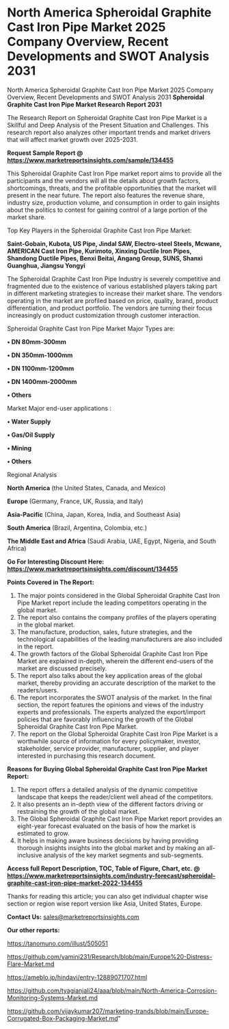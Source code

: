 # North America Spheroidal Graphite Cast Iron Pipe Market 2025 Company Overview, Recent Developments and SWOT Analysis 2031
 North America Spheroidal Graphite Cast Iron Pipe Market 2025 Company Overview, Recent Developments and SWOT Analysis 2031
<strong>Spheroidal Graphite Cast Iron Pipe Market Research Report 2031</strong>

The Research Report on Spheroidal Graphite Cast Iron Pipe Market is a Skillful and Deep Analysis of the Present Situation and Challenges. This research report also analyzes other important trends and market drivers that will affect market growth over 2025-2031.

<strong>Request Sample Report @ <a href=https://www.marketreportsinsights.com/sample/134455>https://www.marketreportsinsights.com/sample/134455</a></strong>

This Spheroidal Graphite Cast Iron Pipe market report aims to provide all the participants and the vendors will all the details about growth factors, shortcomings, threats, and the profitable opportunities that the market will present in the near future. The report also features the revenue share, industry size, production volume, and consumption in order to gain insights about the politics to contest for gaining control of a large portion of the market share.

Top Key Players in the Spheroidal Graphite Cast Iron Pipe Market:

<strong>Saint-Gobain, Kubota, US Pipe, Jindal SAW, Electro-steel Steels, Mcwane, AMERICAN Cast Iron Pipe, Kurimoto, Xinxing Ductile Iron Pipes, Shandong Ductile Pipes, Benxi Beitai, Angang Group, SUNS, Shanxi Guanghua, Jiangsu Yongyi</strong>

The Spheroidal Graphite Cast Iron Pipe Industry is severely competitive and fragmented due to the existence of various established players taking part in different marketing strategies to increase their market share. The vendors operating in the market are profiled based on price, quality, brand, product differentiation, and product portfolio. The vendors are turning their focus increasingly on product customization through customer interaction.

Spheroidal Graphite Cast Iron Pipe Market Major Types are:

<strong>• DN 80mm-300mm

• DN 350mm-1000mm

• DN 1100mm-1200mm

• DN 1400mm-2000mm

• Others</strong>

Market Major end-user applications :

<strong>• Water Supply

• Gas/Oil Supply

• Mining

• Others</strong>

Regional Analysis

</u><strong><b>North America</b></strong> (the United States, Canada, and Mexico)

<strong><b>Europe </b></strong>(Germany, France, UK, Russia, and Italy)

<strong><b>Asia-Pacific</b></strong> (China, Japan, Korea, India, and Southeast Asia)

<strong><b>South America</b></strong> (Brazil, Argentina, Colombia, etc.)

<strong><b>The Middle East and Africa</b></strong> (Saudi Arabia, UAE, Egypt, Nigeria, and South Africa)

<strong>Go For Interesting Discount Here: <a href=https://www.marketreportsinsights.com/discount/134455>https://www.marketreportsinsights.com/discount/134455</a></strong>

<strong>Points Covered in The Report:</strong>
<ol>
  <li>The major points considered in the Global Spheroidal Graphite Cast Iron Pipe Market report include the leading competitors operating in the global market.</li>
  <li>The report also contains the company profiles of the players operating in the global market.</li>
  <li>The manufacture, production, sales, future strategies, and the technological capabilities of the leading manufacturers are also included in the report.</li>
  <li>The growth factors of the Global Spheroidal Graphite Cast Iron Pipe Market are explained in-depth, wherein the different end-users of the market are discussed precisely.</li>
  <li>The report also talks about the key application areas of the global market, thereby providing an accurate description of the market to the readers/users.</li>
  <li>The report incorporates the SWOT analysis of the market. In the final section, the report features the opinions and views of the industry experts and professionals. The experts analyzed the export/import policies that are favorably influencing the growth of the Global Spheroidal Graphite Cast Iron Pipe Market.</li>
  <li>The report on the Global Spheroidal Graphite Cast Iron Pipe Market is a worthwhile source of information for every policymaker, investor, stakeholder, service provider, manufacturer, supplier, and player interested in purchasing this research document.</li>
</ol>
<strong>Reasons for Buying Global Spheroidal Graphite Cast Iron Pipe Market Report:</strong>

<ol>
  <li>The report offers a detailed analysis of the dynamic competitive landscape that keeps the reader/client well ahead of the competitors.</li>
  <li>It also presents an in-depth view of the different factors driving or restraining the growth of the global market.</li>
  <li>The Global Spheroidal Graphite Cast Iron Pipe Market report provides an eight-year forecast evaluated on the basis of how the market is estimated to grow.</li>
  <li>It helps in making aware business decisions by having providing thorough insights insights into the global market and by making an all-inclusive analysis of the key market segments and sub-segments.</li>
</ol>
<strong>Access full Report Description, TOC, Table of Figure, Chart, etc. @ <a href=https://www.marketreportsinsights.com/industry-forecast/spheroidal-graphite-cast-iron-pipe-market-2022-134455>https://www.marketreportsinsights.com/industry-forecast/spheroidal-graphite-cast-iron-pipe-market-2022-134455</a></strong>


Thanks for reading this article; you can also get individual chapter wise section or region wise report version like Asia, United States, Europe.

<strong>Contact Us:</strong>
sales@marketreportsinsights.com

<strong>Our other reports:</strong>

<a href=https://tanomuno.com/illust/505051>https://tanomuno.com/illust/505051</a>

<a href=https://github.com/yamini231/Research/blob/main/Europe%20-Distress-Flare-Market.md>https://github.com/yamini231/Research/blob/main/Europe%20-Distress-Flare-Market.md</a>

<a href=https://ameblo.jp/hindavi/entry-12889071707.html>https://ameblo.jp/hindavi/entry-12889071707.html</a>

<a href=https://github.com/tyagianjali24/aaa/blob/main/North-America-Corrosion-Monitoring-Systems-Market.md>https://github.com/tyagianjali24/aaa/blob/main/North-America-Corrosion-Monitoring-Systems-Market.md</a>

<a href=https://github.com/vijaykumar207/marketing-trands/blob/main/Europe-Corrugated-Box-Packaging-Market.md>https://github.com/vijaykumar207/marketing-trands/blob/main/Europe-Corrugated-Box-Packaging-Market.md</a>"
